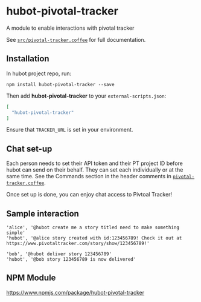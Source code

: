 # hubot-pivotal-tracker

A module to enable interactions with pivotal tracker

See [`src/pivotal-tracker.coffee`](src/pivotal-tracker.coffee) for full documentation.

## Installation

In hubot project repo, run:

`npm install hubot-pivotal-tracker --save`

Then add **hubot-pivotal-tracker** to your `external-scripts.json`:

```json
[
  "hubot-pivotal-tracker"
]
```

Ensure that `TRACKER_URL` is set in your environment.

## Chat set-up

Each person needs to set their API token and their PT project ID before hubot can send on their behalf. They can set each individually or at the same time. See the Commands section in the header comments in [`pivotal-tracker.coffee`](src/pivotal-tracker.coffee).

Once set up is done, you can enjoy chat access to Pivtoal Tracker!

## Sample interaction

```
'alice', '@hubot create me a story titled need to make something simple'
'hubot', '@alice story created with id:123456789! Check it out at https://www.pivotaltracker.com/story/show/123456789!'

'bob', '@hubot deliver story 123456789'
'hubot', '@bob story 123456789 is now delivered'
```

## NPM Module

https://www.npmjs.com/package/hubot-pivotal-tracker
